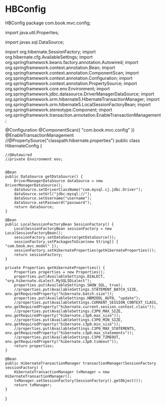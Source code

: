 # HBConfig
HBConfig
package com.book.mvc.config;

import java.util.Properties;

import javax.sql.DataSource;

  import org.hibernate.SessionFactory;
  import org.hibernate.cfg.AvailableSettings;
  import org.springframework.beans.factory.annotation.Autowired;
  import org.springframework.context.annotation.Bean;
  import org.springframework.context.annotation.ComponentScan;
  import org.springframework.context.annotation.Configuration;
  import org.springframework.context.annotation.PropertySource;
  import org.springframework.core.env.Environment;
  import org.springframework.jdbc.datasource.DriverManagerDataSource;
  import org.springframework.orm.hibernate5.HibernateTransactionManager;
  import org.springframework.orm.hibernate5.LocalSessionFactoryBean;
  import org.springframework.stereotype.Component;
  import org.springframework.transaction.annotation.EnableTransactionManagement;

  @Configuration
  @ComponentScan({ "com.book.mvc.config" })
  @EnableTransactionManagement
 //@PropertySource("classpath:hibernate.properties")
  public class HibernateConfig {
	
	//@Autowired
	//private Environment env;
	
	
	@Bean
	public DataSource getDataSource() {
		DriverManagerDataSource dataSource = new DriverManagerDataSource();
		dataSource.setDriverClassName("com.mysql.cj.jdbc.Driver");
		dataSource.setUrl("jdbc:mysql://");
		dataSource.setUsername("username");
		dataSource.setPassword("password");
		return dataSource;
	}
	
	@Bean
	public LocalSessionFactoryBean SessionFactory() {
		LocalSessionFactoryBean sessionFactory = new LocalSessionFactoryBean();
		sessionFactory.setDataSource(getDataSource());
		sessionFactory.setPackagesToScan(new String[] { "com.book.mvc.model" });
		sessionFactory.setHibernateProperties(getHibernateProperties());
		return sessionFactory;
	}

	private Properties getHibernateProperties() {
		Properties properties = new Properties();
		properties.put(AvailableSettings.DIALECT, "org.hibernate.dialect.MySQL5Dialect");
		properties.put(AvailableSettings.SHOW_SQL, true);
		//properties.put(AvailableSettings.STATEMENT_BATCH_SIZE, env.getRequiredProperty("hibernate.batch.size"));
		properties.put(AvailableSettings.HBM2DDL_AUTO, "update");
		//properties.put(AvailableSettings.CURRENT_SESSION_CONTEXT_CLASS, env.getRequiredProperty("hibernate.current.session.context.class"));
		//properties.put(AvailableSettings.C3P0_MAX_SIZE, env.getRequiredProperty("hibernate.c3p0.max_size"));
		//properties.put(AvailableSettings.C3P0_MIN_SIZE, env.getRequiredProperty("hibernate.c3p0.min_size"));
		//properties.put(AvailableSettings.C3P0_MAX_STATEMENTS, env.getRequiredProperty("hibernate.c3p0.max_statements"));
		//properties.put(AvailableSettings.C3P0_TIMEOUT, env.getRequiredProperty("hibernate.c3p0.timeout"));
		return properties;
	}

	@Bean
	public HibernateTransactionManager transactionManager(SessionFactory sessionFactory) {
		HibernateTransactionManager txManager = new HibernateTransactionManager();
		txManager.setSessionFactory(SessionFactory().getObject());
		return txManager;
	}
	
}
